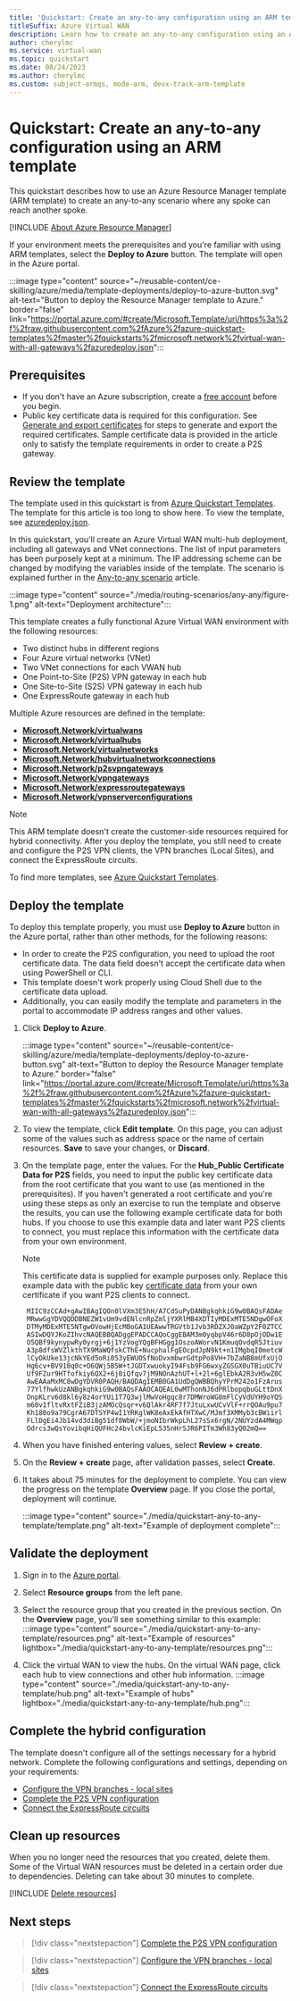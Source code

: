 ```yaml
---
title: 'Quickstart: Create an any-to-any configuration using an ARM template'
titleSuffix: Azure Virtual WAN
description: Learn how to create an any-to-any configuration using an Azure Resource Manager template (ARM template).
author: cherylmc
ms.service: virtual-wan
ms.topic: quickstart
ms.date: 08/24/2023
ms.author: cherylmc
ms.custom: subject-armqs, mode-arm, devx-track-arm-template
---
```


# Quickstart: Create an any-to-any configuration using an ARM template

This quickstart describes how to use an Azure Resource Manager template (ARM template) to create an any-to-any scenario where any spoke can reach another spoke.

[!INCLUDE [About Azure Resource Manager](~/reusable-content/ce-skilling/azure/includes/resource-manager-quickstart-introduction.md)]

If your environment meets the prerequisites and you're familiar with using ARM templates, select the **Deploy to Azure** button. The template will open in the Azure portal.

:::image type="content" source="~/reusable-content/ce-skilling/azure/media/template-deployments/deploy-to-azure-button.svg" alt-text="Button to deploy the Resource Manager template to Azure." border="false" link="https://portal.azure.com/#create/Microsoft.Template/uri/https%3a%2f%2fraw.githubusercontent.com%2fAzure%2fazure-quickstart-templates%2fmaster%2fquickstarts%2fmicrosoft.network%2fvirtual-wan-with-all-gateways%2fazuredeploy.json":::

## Prerequisites

* If you don't have an Azure subscription, create a [free account](https://azure.microsoft.com/free/?WT.mc_id=A261C142F) before you begin.
* Public key certificate data is required for this configuration. See [Generate and export certificates](certificates-point-to-site.md#cer) for steps to generate and export the required certificates. Sample certificate data is provided in the article only to satisfy the template requirements in order to create a P2S gateway.

## <a name="review"></a>Review the template

The template used in this quickstart is from [Azure Quickstart Templates](https://azure.microsoft.com/resources/templates/virtual-wan-with-all-gateways). The template for this article is too long to show here. To view the template, see [azuredeploy.json](https://github.com/Azure/azure-quickstart-templates/blob/master/quickstarts/microsoft.network/virtual-wan-with-all-gateways/azuredeploy.json).

In this quickstart, you'll create an Azure Virtual WAN multi-hub deployment, including all gateways and VNet connections. The list of input parameters has been purposely kept at a minimum. The IP addressing scheme can be changed by modifying the variables inside of the template. The scenario is explained further in the [Any-to-any scenario](scenario-any-to-any.md) article.

:::image type="content" source="./media/routing-scenarios/any-any/figure-1.png" alt-text="Deployment architecture":::

This template creates a fully functional Azure Virtual WAN environment with the following resources:

* Two distinct hubs in different regions
* Four Azure virtual networks (VNet)
* Two VNet connections for each VWAN hub
* One Point-to-Site (P2S) VPN gateway in each hub
* One Site-to-Site (S2S) VPN gateway in each hub
* One ExpressRoute gateway in each hub

Multiple Azure resources are defined in the template:

* [**Microsoft.Network/virtualwans**](/azure/templates/microsoft.network/virtualwans)
* [**Microsoft.Network/virtualhubs**](/azure/templates/microsoft.network/virtualhubs)
* [**Microsoft.Network/virtualnetworks**](/azure/templates/microsoft.network/virtualnetworks)
* [**Microsoft.Network/hubvirtualnetworkconnections**](/azure/templates/microsoft.network/virtualhubs/hubvirtualnetworkconnections)
* [**Microsoft.Network/p2svpngateways**](/azure/templates/microsoft.network/p2svpngateways)
* [**Microsoft.Network/vpngateways**](/azure/templates/microsoft.network/vpngateways) 
* [**Microsoft.Network/expressroutegateways**](/azure/templates/microsoft.network/expressroutegateways)
* [**Microsoft.Network/vpnserverconfigurations**](/azure/templates/microsoft.network/vpnserverconfigurations)

> [!NOTE]
> This ARM template doesn't create the customer-side resources required for hybrid connectivity. After you deploy the template, you still need to create and configure the P2S VPN clients, the VPN branches (Local Sites), and connect the ExpressRoute circuits.

To find more templates, see [Azure Quickstart Templates](https://azure.microsoft.com/resources/templates/?resourceType=Microsoft.Network&pageNumber=1&sort=Popular).

## <a name="deploy"></a>Deploy the template

To deploy this template properly, you must use **Deploy to Azure** button in the Azure portal, rather than other methods, for the following reasons:

* In order to create the P2S configuration, you need to upload the root certificate data. The data field doesn't accept the certificate data when using PowerShell or CLI.
* This template doesn't work properly using Cloud Shell due to the certificate data upload.
* Additionally, you can easily modify the template and parameters in the portal to accommodate IP address ranges and other values.

1. Click **Deploy to Azure**.

   :::image type="content" source="~/reusable-content/ce-skilling/azure/media/template-deployments/deploy-to-azure-button.svg" alt-text="Button to deploy the Resource Manager template to Azure." border="false" link="https://portal.azure.com/#create/Microsoft.Template/uri/https%3a%2f%2fraw.githubusercontent.com%2fAzure%2fazure-quickstart-templates%2fmaster%2fquickstarts%2fmicrosoft.network%2fvirtual-wan-with-all-gateways%2fazuredeploy.json":::
1. To view the template, click **Edit template**. On this page, you can adjust some of the values such as address space or the name of certain resources. **Save** to save your changes, or **Discard**.
1. On the template page, enter the values. For the **Hub_Public Certificate Data for P2S** fields, you need to input the public key certificate data from the root certificate that you want to use (as mentioned in the prerequisites). If you haven't generated a root certificate and you're using these steps as only an exercise to run the template and observe the results, you can use the following example certificate data for both hubs. If you choose to use this example data and later want P2S clients to connect, you must replace this information with the certificate data from your own environment.

   > [!NOTE]
   > This certificate data is supplied for example purposes only. Replace this example data with the public key [certificate data](certificates-point-to-site.md#cer) from your own certificate if you want P2S clients to connect.

   ```certificate-data
    MIIC9zCCAd+gAwIBAgIQOn0lVXm3E5hH/A7CdSuPyDANBgkqhkiG9w0BAQsFADAe
    MRwwGgYDVQQDDBNEZW1vUm9vdENlcnRpZmljYXRlMB4XDTIyMDExMTE5NDgwOFoX
    DTMyMDExMTE5NTgwOVowHjEcMBoGA1UEAwwTRGVtb1Jvb3RDZXJ0aWZpY2F0ZTCC
    ASIwDQYJKoZIhvcNAQEBBQADggEPADCCAQoCggEBAM3m0yqbpV46r6D8pOjODw1E
    O5QBf9kynypwRy0yrgj+6j1YzVogYQgBFHGgg1OszoAWorvN1KmuqOvdqR5Jtiuv
    A3p8dfsWVZlkthTX9MaWQfskCThE+NucphalFgEOcpdJpN9kt+n1IMgbqI0metcW
    lCyOkUke13jcNkYEd5oRi053yEWUOSfNoDvxmbwrGdtpPo8VH+7bZaNB8mUfxUjO
    Hg6cv+BV910q0c+O6QWj5B5W+tJGDTxwuokyI94Fsb9FG6wxyZGSGX0uTBiuUC7V
    Uf9FZur9HTfofkiy6QX2+6j0iQfqv7jM9NOnAzhUT+l+2l+6glEbkA2R3vH5wZ0C
    AwEAAaMxMC8wDgYDVR0PAQH/BAQDAgIEMB0GA1UdDgQWBBQhyYPrM242o1FzArus
    77YlfhwkUzANBgkqhkiG9w0BAQsFAAOCAQEAL0wMThonNJ6dPRlbopqbuGLttDnX
    OnpKLrv6d8kl6y8z4orYUi1T7Q3wjlMwVoHgqc8r7DMWroWG8mFlCyVdUYH9oYQS
    m60v1fltvRxtFZiB3jzAMOcQsqr+v6QlAkr4RF7f7JtuLxwUCvVlF+rrQOAu9pu7
    Kh180o9a79CgrA67DTSYP4wI1YRKglWK8eAxEkAfHTXwC/MJmf3XMMyb3cBWiirl
    FLlDgEi4Jb14vd3diBg51df8WbW/+jmoNIbrWkpLhL27sSx6rgN/2NUYzdA4MWqp
    Odrcs3wQsYovibqHiQUFHc24bvlcKiEpL535nHrSJR6PITm3Wh83yQ02mQ==
   ```

1. When you have finished entering values, select **Review + create**.
1. On the **Review + create** page, after validation passes, select **Create**.
1. It takes about 75 minutes for the deployment to complete. You can view the progress on the template **Overview** page.  If you close the portal, deployment will continue.

   :::image type="content" source="./media/quickstart-any-to-any-template/template.png" alt-text="Example of deployment complete":::

## <a name="validate"></a>Validate the deployment

1. Sign in to the [Azure portal](https://portal.azure.com).
1. Select **Resource groups** from the left pane.
1. Select the resource group that you created in the previous section. On the **Overview** page, you'll see something similar to this example:
   :::image type="content" source="./media/quickstart-any-to-any-template/resources.png" alt-text="Example of resources" lightbox="./media/quickstart-any-to-any-template/resources.png":::

1. Click the virtual WAN to view the hubs. On the virtual WAN page, click each hub to view connections and other hub information.
   :::image type="content" source="./media/quickstart-any-to-any-template/hub.png" alt-text="Example of hubs" lightbox="./media/quickstart-any-to-any-template/hub.png":::

## <a name="complete"></a>Complete the hybrid configuration

The template doesn't configure all of the settings necessary for a hybrid network. Complete the following configurations and settings, depending on your requirements:

* [Configure the VPN branches - local sites](virtual-wan-site-to-site-portal.md#site)
* [Complete the P2S VPN configuration](virtual-wan-point-to-site-portal.md)
* [Connect the ExpressRoute circuits](virtual-wan-expressroute-portal.md)

## Clean up resources

When you no longer need the resources that you created, delete them. Some of the Virtual WAN resources must be deleted in a certain order due to dependencies. Deleting can take about 30 minutes to complete.

[!INCLUDE [Delete resources](../../includes/virtual-wan-resource-cleanup.md)]

## Next steps

> [!div class="nextstepaction"]
> [Complete the P2S VPN configuration](virtual-wan-point-to-site-portal.md)

> [!div class="nextstepaction"]
> [Configure the VPN branches - local sites](virtual-wan-site-to-site-portal.md#site)

> [!div class="nextstepaction"]
> [Connect the ExpressRoute circuits](virtual-wan-expressroute-portal.md)
